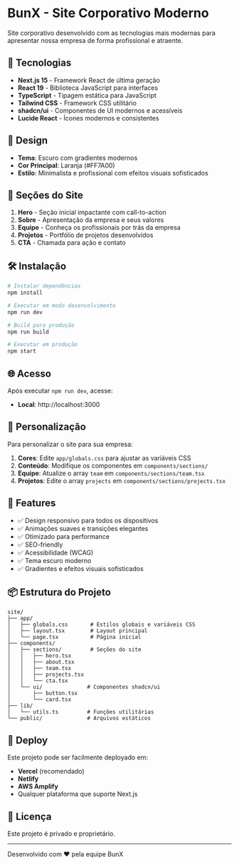 # BunX - Site Corporativo Moderno

Site corporativo desenvolvido com as tecnologias mais modernas para apresentar nossa empresa de forma profissional e atraente.

## 🚀 Tecnologias

- **Next.js 15** - Framework React de última geração
- **React 19** - Biblioteca JavaScript para interfaces
- **TypeScript** - Tipagem estática para JavaScript
- **Tailwind CSS** - Framework CSS utilitário
- **shadcn/ui** - Componentes de UI modernos e acessíveis
- **Lucide React** - Ícones modernos e consistentes

## 🎨 Design

- **Tema**: Escuro com gradientes modernos
- **Cor Principal**: Laranja (#FF7A00)
- **Estilo**: Minimalista e profissional com efeitos visuais sofisticados

## 📑 Seções do Site

1. **Hero** - Seção inicial impactante com call-to-action
2. **Sobre** - Apresentação da empresa e seus valores
3. **Equipe** - Conheça os profissionais por trás da empresa
4. **Projetos** - Portfólio de projetos desenvolvidos
5. **CTA** - Chamada para ação e contato

## 🛠️ Instalação

```bash
# Instalar dependências
npm install

# Executar em modo desenvolvimento
npm run dev

# Build para produção
npm run build

# Executar em produção
npm start
```

## 🌐 Acesso

Após executar `npm run dev`, acesse:
- **Local**: http://localhost:3000

## 📝 Personalização

Para personalizar o site para sua empresa:

1. **Cores**: Edite `app/globals.css` para ajustar as variáveis CSS
2. **Conteúdo**: Modifique os componentes em `components/sections/`
3. **Equipe**: Atualize o array `team` em `components/sections/team.tsx`
4. **Projetos**: Edite o array `projects` em `components/sections/projects.tsx`

## 🎯 Features

- ✅ Design responsivo para todos os dispositivos
- ✅ Animações suaves e transições elegantes
- ✅ Otimizado para performance
- ✅ SEO-friendly
- ✅ Acessibilidade (WCAG)
- ✅ Tema escuro moderno
- ✅ Gradientes e efeitos visuais sofisticados

## 📦 Estrutura do Projeto

```
site/
├── app/
│   ├── globals.css       # Estilos globais e variáveis CSS
│   ├── layout.tsx        # Layout principal
│   └── page.tsx          # Página inicial
├── components/
│   ├── sections/         # Seções do site
│   │   ├── hero.tsx
│   │   ├── about.tsx
│   │   ├── team.tsx
│   │   ├── projects.tsx
│   │   └── cta.tsx
│   └── ui/              # Componentes shadcn/ui
│       ├── button.tsx
│       └── card.tsx
├── lib/
│   └── utils.ts         # Funções utilitárias
└── public/              # Arquivos estáticos
```

## 🚀 Deploy

Este projeto pode ser facilmente deployado em:

- **Vercel** (recomendado)
- **Netlify**
- **AWS Amplify**
- Qualquer plataforma que suporte Next.js

## 📄 Licença

Este projeto é privado e proprietário.

---

Desenvolvido com ❤️ pela equipe BunX
